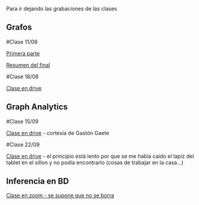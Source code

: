Para ir dejando las grabaciones de las clases

## Grafos

#Clase 11/08 

[Primera parte](https://zoom.us/rec/share/v_ZlfrrCz3pLE4nWtW_ZAp5-Jdm_eaa82iJL_aUJnkmAUnEfW4XoLA8-I3FpBgHN)

[Resumen del final](https://zoom.us/rec/share/3JIoIZ_U11lOX5HSxW3HCp4bJYfZT6a8gXBPrqJfzUakC07DOh8TcyVcOvzou0fF)

#Clase 18/08

[Clase en drive](https://drive.google.com/file/d/1Ub18dyZ7eyFKBc08zWzSrJOqho9bv8Yr/view?usp=sharing)

## Graph Analytics

#Clase 15/09

[Clase en drive](https://drive.google.com/file/d/1VHO09lkaKVGEtFz-JRY8mX8_YpZxXvgW/view?usp=sharing) - cortesía de Gastón Gaete

#Clase 22/09

[Clase en drive](https://drive.google.com/file/d/1IRtWTIhtz2D4eJKVvOq4VVR1klf-kN0a/view?usp=sharing) - el principio está lento por que se me había caído el lapiz del tablet en el sillon y no podía encontrarlo (cosas de trabajar en la casa...)


## Inferencia en BD

[Clase en zoom - se supone que no se borra](https://zoom.us/rec/share/i5_qstbyFLh7VYTF_g4Jqr2sxlCZZZ4QtAU6m1vAIuvB021ObU4fSrjw382WEPv4.EhvaLBuwZnz_LTB5?startTime=1603825491000)
